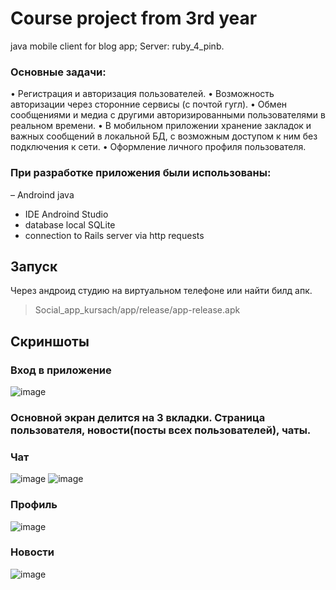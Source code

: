 # Course project from 3rd year
java mobile client for blog app; Server: ruby_4_pinb.
### Основные задачи:
•	Регистрация и авторизация пользователей.
•	Возможность авторизации через сторонние сервисы (с почтой гугл).
•	Обмен сообщениями и медиа с другими авторизированными пользователями в реальном времени.
•	В мобильном приложении хранение закладок и важных сообщений в локальной БД, с возможным доступом к ним без подключения к сети.
•	Оформление личного профиля пользователя.
### При разработке приложения были использованы:
– Androind java
- IDE Androind Studio
- database local SQLite
- connection to Rails server via http requests
## Запуск
Через андроид студию на виртуальном телефоне или найти билд апк.
> Social_app_kursach/app/release/app-release.apk
## Скриншоты

### Вход в приложение
![image](https://user-images.githubusercontent.com/53793144/188568730-27c17ed5-250e-4191-82b9-3478f040b888.png)
### Основной экран делится на 3 вкладки. Страница пользователя, новости(посты всех пользователей), чаты.
### Чат
![image](https://user-images.githubusercontent.com/53793144/188569312-40385e58-27c5-4207-813a-6ec4a7ce07e7.png)
![image](https://user-images.githubusercontent.com/53793144/188569416-3859965b-5529-48e8-8e7f-28f9d05b921d.png)
### Профиль
![image](https://user-images.githubusercontent.com/53793144/188568941-bbdbcdce-dad3-4731-9107-82a484d163f3.png)
### Новости
![image](https://user-images.githubusercontent.com/53793144/188569561-20a1cf9c-9d79-4c6a-8782-f157279835ac.png)

